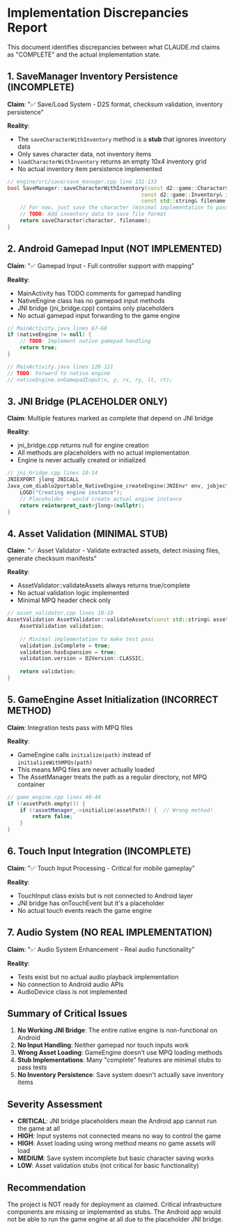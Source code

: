 # Implementation Discrepancies Report

This document identifies discrepancies between what CLAUDE.md claims as "COMPLETE" and the actual implementation state.

## 1. SaveManager Inventory Persistence (INCOMPLETE)

**Claim**: "✅ Save/Load System - D2S format, checksum validation, inventory persistence"

**Reality**: 
- The `saveCharacterWithInventory` method is a **stub** that ignores inventory data
- Only saves character data, not inventory items
- `loadCharacterWithInventory` returns an empty 10x4 inventory grid
- No actual inventory item persistence implemented

```cpp
// engine/src/save/save_manager.cpp line 131-133
bool SaveManager::saveCharacterWithInventory(const d2::game::Character& character, 
                                           const d2::game::Inventory& inventory,
                                           const std::string& filename) {
    // For now, just save the character (minimal implementation to pass test)
    // TODO: Add inventory data to save file format
    return saveCharacter(character, filename);
}
```

## 2. Android Gamepad Input (NOT IMPLEMENTED)

**Claim**: "✅ Gamepad Input - Full controller support with mapping"

**Reality**:
- MainActivity has TODO comments for gamepad handling
- NativeEngine class has no gamepad input methods
- JNI bridge (jni_bridge.cpp) contains only placeholders
- No actual gamepad input forwarding to the game engine

```java
// MainActivity.java lines 67-68
if (nativeEngine != null) {
    // TODO: Implement native gamepad handling
    return true;
}
```

```java
// MainActivity.java lines 120-121
// TODO: Forward to native engine
// nativeEngine.onGamepadInput(x, y, rx, ry, lt, rt);
```

## 3. JNI Bridge (PLACEHOLDER ONLY)

**Claim**: Multiple features marked as complete that depend on JNI bridge

**Reality**:
- jni_bridge.cpp returns null for engine creation
- All methods are placeholders with no actual implementation
- Engine is never actually created or initialized

```cpp
// jni_bridge.cpp lines 10-14
JNIEXPORT jlong JNICALL
Java_com_diablo2portable_NativeEngine_createEngine(JNIEnv* env, jobject /* this */) {
    LOGD("Creating engine instance");
    // Placeholder - would create actual engine instance
    return reinterpret_cast<jlong>(nullptr);
}
```

## 4. Asset Validation (MINIMAL STUB)

**Claim**: "✅ Asset Validator - Validate extracted assets, detect missing files, generate checksum manifests"

**Reality**:
- AssetValidator::validateAssets always returns true/complete
- No actual validation logic implemented
- Minimal MPQ header check only

```cpp
// asset_validator.cpp lines 10-19
AssetValidation AssetValidator::validateAssets(const std::string& assetPath) {
    AssetValidation validation;
    
    // Minimal implementation to make test pass
    validation.isComplete = true;
    validation.hasExpansion = true;
    validation.version = D2Version::CLASSIC;
    
    return validation;
}
```

## 5. GameEngine Asset Initialization (INCORRECT METHOD)

**Claim**: Integration tests pass with MPQ files

**Reality**:
- GameEngine calls `initialize(path)` instead of `initializeWithMPQs(path)`
- This means MPQ files are never actually loaded
- The AssetManager treats the path as a regular directory, not MPQ container

```cpp
// game_engine.cpp lines 40-44
if (!assetPath.empty()) {
    if (!assetManager_->initialize(assetPath)) {  // Wrong method!
        return false;
    }
}
```

## 6. Touch Input Integration (INCOMPLETE)

**Claim**: "✅ Touch Input Processing - Critical for mobile gameplay"

**Reality**:
- TouchInput class exists but is not connected to Android layer
- JNI bridge has onTouchEvent but it's a placeholder
- No actual touch events reach the game engine

## 7. Audio System (NO REAL IMPLEMENTATION)

**Claim**: "✅ Audio System Enhancement - Real audio functionality"

**Reality**:
- Tests exist but no actual audio playback implementation
- No connection to Android audio APIs
- AudioDevice class is not implemented

## Summary of Critical Issues

1. **No Working JNI Bridge**: The entire native engine is non-functional on Android
2. **No Input Handling**: Neither gamepad nor touch inputs work
3. **Wrong Asset Loading**: GameEngine doesn't use MPQ loading methods
4. **Stub Implementations**: Many "complete" features are minimal stubs to pass tests
5. **No Inventory Persistence**: Save system doesn't actually save inventory items

## Severity Assessment

- **CRITICAL**: JNI bridge placeholders mean the Android app cannot run the game at all
- **HIGH**: Input systems not connected means no way to control the game
- **HIGH**: Asset loading using wrong method means no game assets will load
- **MEDIUM**: Save system incomplete but basic character saving works
- **LOW**: Asset validation stubs (not critical for basic functionality)

## Recommendation

The project is NOT ready for deployment as claimed. Critical infrastructure components are missing or implemented as stubs. The Android app would not be able to run the game engine at all due to the placeholder JNI bridge.